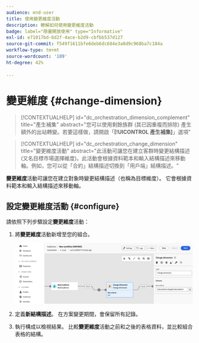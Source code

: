 ```yaml
---
audience: end-user
title: 使用變更維度活動
description: 瞭解如何使用變更維度活動
badge: label="限量開放使用" type="Informative"
exl-id: e71017bd-6d2f-4ace-b2d9-cbfbb537d127
source-git-commit: f549f1611bfe6deb6dc684e3a0d9c968ba7c184a
workflow-type: tm+mt
source-wordcount: '189'
ht-degree: 42%

---
```


# 變更維度 {#change-dimension}

>[!CONTEXTUALHELP]
>id="dc_orchestration_dimension_complement"
>title="產生補集"
>abstract="您可以使用剩餘族群 (其已因重複而排除) 產生額外的出站轉變。若要這樣做，請開啟「**[!UICONTROL 產生補集]**」選項"

>[!CONTEXTUALHELP]
>id="dc_orchestration_change_dimension"
>title="變更維度活動"
>abstract="此活動可讓您在建立客群時變更結構描述 (又名目標市場選擇維度)。此活動會根據資料範本和輸入結構描述來移動軸。例如，您可以從「合約」結構描述切換到「用戶端」結構描述。"

**變更維度**&#x200B;活動可讓您在建立對象時變更結構描述（也稱為目標維度）。 它會根據資料範本和輸入結構描述來移動軸。

## 設定變更維度活動 {#configure}

請依照下列步驟設定&#x200B;**變更維度**&#x200B;活動：

1. 將&#x200B;**變更維度**&#x200B;活動新增至您的組合。

   ![](../assets/change-dimension.png)

1. 定義&#x200B;**新結構描述**。 在方案變更期間，會保留所有記錄。

1. 執行構成以檢視結果。 比較&#x200B;**變更維度**&#x200B;活動之前和之後的表格資料，並比較組合表格的結構。

<!--
## Example {#example}

In this example, we want to send an SMS delivery to all the profiles who have made a purchase. To do this, we first use a **[!UICONTROL Build audience]** activity linked to a custom "Purchase" targeting dimension to target all purchases that occurred.

We then use a **[!UICONTROL Change dimension]** activity to switch the workflow targeting dimension to "Recipients". This allows us to be able to target the recipients who match the query.
-->

